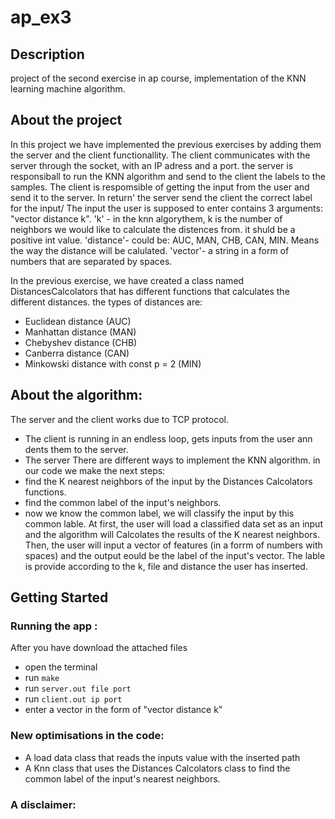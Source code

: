 # ap_ex3
## Description
project of the second exercise in ap course, implementation of the KNN learning machine algorithm.

 ## About the project
In this project we have implemented the previous exercises by adding them the server and the client functionallity. The client communicates with the server through the socket, with an IP adress and a port.
the server is responsiball to run the KNN algorithm and send to the client the labels to the samples. The client is respomsible of getting the input from the user and send it to the server. In return' the server send the client the correct label for the input/
The input the user is supposed to enter contains 3 arguments: "vector distance k".
'k' - in the knn algorythem, k is the number of neighbors we would like to calculate the distences from. it shuld be a positive int value.
'distance'- could be: AUC, MAN, CHB, CAN, MIN. Means the way the distance will be calulated.
'vector'- a string in a form of numbers that are separated by spaces.

In the previous exercise, we have created a class named DistancesCalcolators that has different functions that calculates the different distances.
  the types of distances are: 
  - Euclidean distance (AUC)
  - Manhattan distance (MAN)
  - Chebyshev distance (CHB)
  - Canberra distance (CAN)
  - Minkowski distance with const p = 2 (MIN)
  
   ## About the algorithm:
   The server and the client works due to TCP protocol.
   - The client is running in an endless loop, gets inputs from the user ann dents them to the server.
   - The server
   There are different ways to implement the KNN algorithm. in our code we make the next steps:
   - find the K nearest neighbors of the input by the Distances Calcolators functions.
   - find the common label of the input's neighbors.
   - now we know the common label, we will classify the input by this common lable.
    At first, the user will load a classified data set as an input and the algorithm will Calcolates the results of the K nearest neighbors.
    Then, the user will input a vector of features (in a forrm of numbers with spaces) and the output eould be the label of the input's vector.
    The lable is provide according to the k, file and distance the user has inserted.

 
 ## Getting Started
### Running  the app :
After you have download the attached files

 * open the terminal
 * run   ```make ```
 * run  ```server.out file port```
 * run  ```client.out ip port```
 * enter a vector in the form of "vector distance k" 

### New optimisations in the code:
- A load data class that reads the inputs value with the inserted path
- A Knn class that uses the Distances Calcolators class to find the common label of the input's nearest neighbors.

### A disclaimer:

